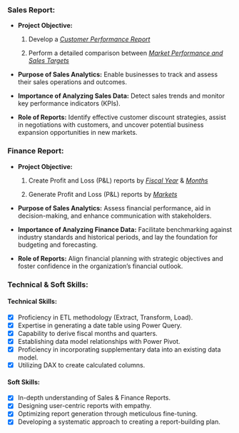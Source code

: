 ### Sales Report:

- **Project Objective:**
  
  1. Develop a _[Customer Performance Report](https://github.com/bichakshansahu/Excel_Sales_Analytics/blob/main/Customer%20Performance%20Report.pdf)_

  2. Perform a detailed comparison between _[Market Performance and Sales Targets](https://github.com/bichakshansahu/Excel_Sales_Analytics/blob/main/Market%20Performance%20vs%20Target%20Report.pdf)_

- **Purpose of Sales Analytics:** Enable businesses to track and assess their sales operations and outcomes.

- **Importance of Analyzing Sales Data:** Detect sales trends and monitor key performance indicators (KPIs).

- **Role of Reports:** Identify effective customer discount strategies, assist in negotiations with customers, and uncover potential business expansion opportunities in new markets.

### Finance Report:

- **Project Objective:**

  1. Create Profit and Loss (P&L) reports by _[Fiscal Year](https://github.com/bichakshansahu/Excel_Sales_Analytics/blob/main/P%26L%20Statement%20by%20Fiscal%20Year.pdf)_ & _[Months](https://github.com/bichakshansahu/Excel_Sales_Analytics/blob/main/P%26L%20Statement%20by%20Months.pdf)_

  2. Generate Profit and Loss (P&L) reports by _[Markets](https://github.com/bichakshansahu/Excel_Sales_Analytics/blob/main/P%26L%20Statement%20by%20Markets.pdf)_

- **Purpose of Sales Analytics:** Assess financial performance, aid in decision-making, and enhance communication with stakeholders.

- **Importance of Analyzing Finance Data:** Facilitate benchmarking against industry standards and historical periods, and lay the foundation for budgeting and forecasting.

- **Role of Reports:** Align financial planning with strategic objectives and foster confidence in the organization’s financial outlook.

### Technical & Soft Skills:

#### Technical Skills:
- [x] Proficiency in ETL methodology (Extract, Transform, Load).
- [x] Expertise in generating a date table using Power Query.
- [x] Capability to derive fiscal months and quarters.
- [x] Establishing data model relationships with Power Pivot.
- [x] Proficiency in incorporating supplementary data into an existing data model.
- [x] Utilizing DAX to create calculated columns.

#### Soft Skills:
- [x] In-depth understanding of Sales & Finance Reports.
- [x] Designing user-centric reports with empathy.
- [x] Optimizing report generation through meticulous fine-tuning.
- [x] Developing a systematic approach to creating a report-building plan.
